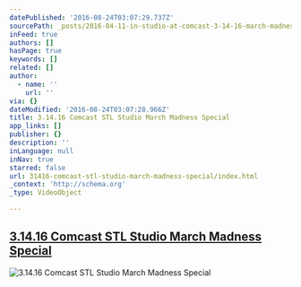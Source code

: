 ```yaml
---
datePublished: '2016-08-24T03:07:29.737Z'
sourcePath: _posts/2016-04-11-in-studio-at-comcast-3-14-16-march-madness-special.md
inFeed: true
authors: []
hasPage: true
keywords: []
related: []
author:
  - name: ''
    url: ''
via: {}
dateModified: '2016-08-24T03:07:28.966Z'
title: 3.14.16 Comcast STL Studio March Madness Special
app_links: []
publisher: {}
description: ''
inLanguage: null
inNav: true
starred: false
url: 31416-comcast-stl-studio-march-madness-special/index.html
_context: 'http://schema.org'
_type: VideoObject

---
```

## [3.14.16 Comcast STL Studio March Madness Special][0]
![3.14.16 Comcast STL Studio March Madness Special](https://the-grid-user-content.s3-us-west-2.amazonaws.com/cdec1a7d-3bdd-40f9-b1ff-b245ce593c19.jpg)

[0]: https://youtu.be/vPY-4tqj9RA "STL 3.14.16"